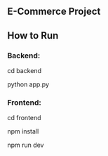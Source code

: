 ## E-Commerce Project

## How to Run

### Backend:
   cd backend

   python app.py

### Frontend:
   cd frontend

   npm install

   npm run dev

